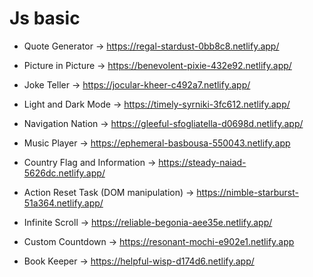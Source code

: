 # Js basic

- Quote Generator -> https://regal-stardust-0bb8c8.netlify.app/
- Picture in Picture -> https://benevolent-pixie-432e92.netlify.app/
- Joke Teller -> https://jocular-kheer-c492a7.netlify.app/
- Light and Dark Mode -> https://timely-syrniki-3fc612.netlify.app/
- Navigation Nation -> https://gleeful-sfogliatella-d0698d.netlify.app/
- Music Player -> https://ephemeral-basbousa-550043.netlify.app

- Country Flag and Information -> https://steady-naiad-5626dc.netlify.app/
- Action Reset Task (DOM manipulation) -> https://nimble-starburst-51a364.netlify.app/

- Infinite Scroll -> https://reliable-begonia-aee35e.netlify.app/
- Custom Countdown -> https://resonant-mochi-e902e1.netlify.app
- Book Keeper -> https://helpful-wisp-d174d6.netlify.app/
